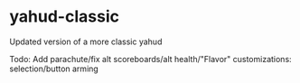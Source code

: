 yahud-classic
=============

Updated version of a more classic yahud

Todo: Add parachute/fix alt scoreboards/alt health/"Flavor" customizations: selection/button arming

